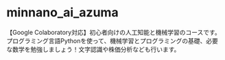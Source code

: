 # minnano_ai_azuma
【Google Colaboratory対応】初心者向けの人工知能と機械学習のコースです。プログラミング言語Pythonを使って、機械学習とプログラミングの基礎、必要な数学を勉強しましょう！文字認識や株価分析なども行います。
